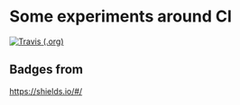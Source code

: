 # Some experiments around CI

[![Travis (.org)](https://img.shields.io/travis/USER/REPO.svg)](https://github.com/wrotki/citest)



## Badges from 

https://shields.io/#/

